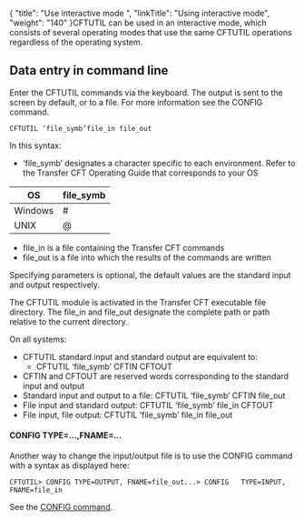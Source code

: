 {
    "title": "Use  interactive mode ",
    "linkTitle": "Using interactive mode",
    "weight": "140"
}CFTUTIL can be used in an interactive mode, which consists of several
operating modes that use the same CFTUTIL operations regardless of the operating system.

<span id="Data_entry_in_command_line"></span>

## Data entry in command line

Enter the CFTUTIL commands via the keyboard. The output is sent to the
screen by default, or to a file. For more information see the CONFIG command.

`CFTUTIL ‘file_symb’file_in file_out`

In this syntax:

- ‘file\_symb’ designates a character specific to
    each environment. Refer to the Transfer CFT Operating Guide that corresponds
    to your OS


| OS |  file_symb |
| --- | --- |
| Windows | # |
| UNIX |  @ |


- file\_in is a file
    containing the Transfer CFT commands
- file\_out is a file
    into which the results of the commands are written

Specifying parameters is optional, the default values are the
standard input and output respectively.

The CFTUTIL module is activated in the Transfer CFT executable file
directory. The file\_in and file\_out designate the complete path or path
relative to the current directory.

On all systems:

- CFTUTIL standard
    input and standard output are equivalent to:
    -   CFTUTIL ‘file\_symb’
        CFTIN CFTOUT
- CFTIN and CFTOUT
    are reserved words corresponding to the standard input and output
- Standard input
    and output to a file: CFTUTIL ‘file\_symb’ CFTIN file\_out
- File input and
    standard output: CFTUTIL ‘file\_symb’ file\_in CFTOUT
- File input, file
    output: CFTUTIL ‘file\_symb’ file\_in file\_out

#### CONFIG TYPE=...,FNAME=...

Another way to change the input/output file is to use the CONFIG command with a syntax as displayed
here:

`CFTUTIL> CONFIG TYPE=OUTPUT, FNAME=file_out...> CONFIG   TYPE=INPUT, FNAME=file_in`

See the [CONFIG
command](../../../admin_intro/admin_config_commands/communication_media_concepts).

